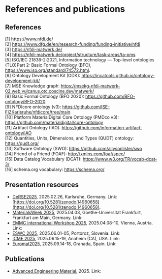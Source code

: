 # References and publications  
## References  
[1] https://www.nfdi.de/  
[2] https://www.dfg.de/en/research-funding/funding-initiative/nfdi   
[3] https://nfdi-matwerk.de/  
[4] https://nfdi-matwerk.de/project/structure/task-areas/ta-oms   
[5] ISO/IEC 21838-2:2021, Information technology — Top-level ontologies (TLO)Part 2: Basic Formal Ontology (BFO), https://www.iso.org/standard/74572.html.    
[6] Ontology Development Kit (ODK): https://incatools.github.io/ontology-development-kit/  
[7] MSE Knowledge graph: https://msekg-nfdi-matwerk-02.web.vulcanus.otc.coscine.dev/matwerk/    
[8] Basic Formal Ontology (BFO 2020): https://github.com/BFO-ontology/BFO-2020    
[9] NFDIcore ontology (v3): https://github.com/ISE-FIZKarlsruhe/nfdicore/tree/main   
[10] Platform MaterialDigital Core Ontology (PMDco v3): https://github.com/materialdigital/core-ontology    
[11] Artifact Ontology (IAO): https://github.com/information-artifact-ontology/IAO   
[12] Quantities, Units, Dimensions, and Types (QUDT) ontology: https://qudt.org/   
[13] Software Ontology (SWO): https://github.com/allysonlister/swo   
[14] Friend of a Friend (FOAF): http://xmlns.com/foaf/spec/   
[15] Data Catalog Vocabulary (DCAT): https://www.w3.org/TR/vocab-dcat-3/   
[16] schema.org vocabulary:  https://schema.org/    

## Presentation resources   
- [DeRSE2025](https://se2025.sdq.kastel.kit.edu/), 2025.02.26, Karlsruhe, Germany. Link: [https://doi.org/10.5281/zenodo.14960658](https://doi.org/10.5281/zenodo.14960658). 
- [MaterialsWeek 2025](https://dgm.de/materialsweek/2025/), 2025.04.03, Goethe-Universität Frankfurt, Frankfurt am Main, Germany. Link:  
- [EMMC International Workshop 2025](https://emmc.eu/emmc-2025/), 2025.04.08-10, Vienna, Austria. Link:  
- [ESWC 2025](https://2025.eswc-conferences.org/), 2025.06.01-05, Portoroz, Slovenia. Link:  
- [ICME 2025](https://www.tms.org/SpecialtyCongress2025/Programming/ICME2025/SpecialtyCongress2025/Programming/ICME2025/default.aspx?hkey=a95624b6-d16c-4ff0-92b8-08b2a95acf6b), 2025.06.15-19, Anaheim (CA), USA. Link:  
- [Euromat2025](https://euromat2025.com/), 2025.09.14-18, Granada, Spain. Link:   

## Publications  
- [Advanced Engineering Material](https://advanced.onlinelibrary.wiley.com/journal/15272648), 2025. Link:
